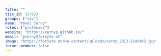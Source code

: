 ```yaml
---
Title: ""
tiss_id: 327623
groups: ["cav"]
name: "Pavol Černý"
roles: ["professor"]
website: "https://cernyp.github.io/"
email: "pcerny@forsyte.at"
image: "https://forsyte.at/wp-content/uploads/cerny_2013-214x300.jpg"
former_member: false
---
```


<!--
Your custom content goes here.
-->